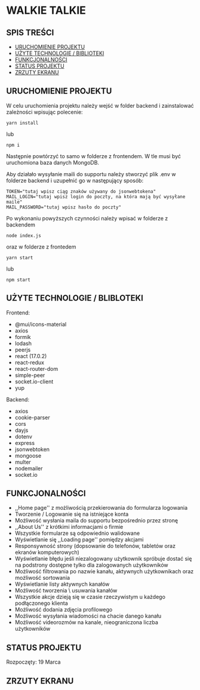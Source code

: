 # WALKIE TALKIE

## SPIS TREŚCI

- [URUCHOMIENIE PROJEKTU](#uruchomienie-projektu)
- [UŻYTE TECHNOLOGIE / BIBLIOTEKI](#użyte-technologie-/-biblioteki)
- [FUNKCJONALNOŚCI](#funkcjonalności)
- [STATUS PROJEKTU](#status-projektu)
- [ZRZUTY EKRANU](#zrzuty-ekranu)

## URUCHOMIENIE PROJEKTU

W celu uruchomienia projektu należy wejść w folder backend i zainstalować zależności wpisując polecenie:

```
yarn install
```

lub

```
npm i
```

Następnie powtórzyć to samo w folderze z frontendem.
W tle musi być uruchomiona baza danych MongoDB.

Aby działało wysyłanie maili do supportu należy stworzyć plik .env w folderze backend i uzupełnić go w następujący sposób:

```
TOKEN="tutaj wpisz ciąg znaków używany do jsonwebtokena"
MAIL_LOGIN="tutaj wpisz login do poczty, na która mają być wysyłane maile"
MAIL_PASSWORD="tutaj wpisz hasło do poczty"
```

Po wykonaniu powyższych czynności należy wpisać w folderze z backendem

```
node index.js
```

oraz w folderze z frontedem

```
yarn start
```

lub

```
npm start
```

## UŻYTE TECHNOLOGIE / BLIBLOTEKI

Frontend:

- @mui/icons-material
- axios
- formik
- lodash
- peerjs
- react (17.0.2)
- react-redux
- react-router-dom
- simple-peer
- socket.io-client
- yup

Backend:

- axios
- cookie-parser
- cors
- dayjs
- dotenv
- express
- jsonwebtoken
- mongoose
- multer
- nodemailer
- socket.io

## FUNKCJONALNOŚCI

- ,,Home page'' z możliwością przekierowania do formularza logowania
- Tworzenie / Logowanie się na istniejące konta
- Możliwość wysłania maila do supportu bezpośrednio przez stronę
- ,,About Us'' z krótkimi informacjami o firmie
- Wszystkie formularze są odpowiednio walidowane
- Wyświetlanie się ,,Loading page'' pomiędzy akcjami
- Responsywność strony (dopsowanie do telefonów, tabletów oraz ekranów komputerowych)
- Wyświetlanie błędu jeśli niezalogowany użytkownik spróbuje dostać się na podstrony dostępne tylko dla zalogowanych użytkowników
- Możliwość filtrowania po nazwie kanału, aktywnych użytkownikach oraz możliwość sortowania
- Wyświetlanie listy aktywnych kanałów
- Możliwość tworzenia \ usuwania kanałów
- Wszystkie akcje dzieją się w czasie rzeczywistym u każdego podłączonego klienta
- Możliwość dodania zdjęcia profilowego
- Możliwość wysyłania wiadomości na chacie danego kanału
- Możliwość videorozmów na kanale, nieograniczona liczba użytkowników

## STATUS PROJEKTU

Rozpoczęty: 19 Marca

## ZRZUTY EKRANU
